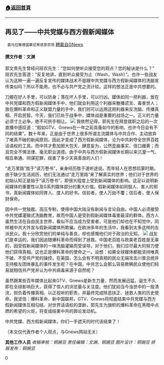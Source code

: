 ###  [:house:返回首頁](https://github.com/ourhimalayas/txt)
---

## 再见了——中共党媒与西方假新闻媒体
` 喜马拉雅德国慕尼黑感恩农场` [轉載自GNews](https://gnews.org/zh-hans/1025439/)

#### 撰文作者：文渊

郭文贵先生曾经问班农先生：“您如何使听众接受您的观点？您的秘诀是什么？” 班农先生答道：“反复地讲，直到听众接受为止（Wash，Wash）”。也许一些战友认为这种一遍一遍反复宣传的媒体战术不是跟中共党媒与西方假新闻媒体的洗脑宣传类似吗？所以不能用，也不必与共产党之流计较。这样的想法正是中共想要的。

刀握在好人手里，可以防身；落在坏人手里，可以行凶。媒体如同一把利器，放在中共党媒和西方假新闻媒体手中，他们就会利用这个利器来散播谎言、毒害世人；放在爆料革命和正义联盟力量的手中，我们则可以运用这把利器来反洗脑、传播真相、开启民智。今天，我们已处于战争中，媒体战是重要的战场之一。正义的力量必须寸土必争，绝不可拱手相让。
![]()![](https://gnews.org/wp-content/uploads/2021/03/27032021wenyuan.png)
我依然记得，郭先生在拜登就职之后的一次直播中感叹道：“假如GTV、Gnews在一年之前具备如今的影响，也许今日会有不同的结果”。数十年来，正是由于世界上很多所谓主流媒体与中共合作、主动放弃了唯真不破的新闻原则，因此才变成了西方假新闻媒体，沦为中共剥夺全世界百姓话语权的工具。而中共才愈加胆大包天、肆意妄为，公然歪曲事实、信口雌黄；而且完全不惧法律、毫无职业道德。由于中共与西方假新闻媒体长期以来沆瀣一气、相互串通、同谋犯罪，戕害了多少天真善良的人们！

“走万里路”胜于“读万卷书”，亲身经历胜于道听途说。而年轻人在思想启蒙时期，由于缺少生活阅历，他们无法通过“走万里路”来了解真实的世界；他们对于世界的初始认知正是始于“读万卷书”，即很大程度上受到新闻媒体的影响。这足以说明新闻媒体的重要性以及G系列媒体部分的重大价值。假新闻媒体如同毁人、害人的邪书，真新闻媒体如同育人、度人的好书。信前者，使人万劫不覆；信后者，使人保财保命。

因中共一党独裁、高压专制，使得中国大陆没有新闻与言论自由。中国人必须接受中共党媒灌输式洗脑教育，故而中国人是受到假新闻媒体毒害最深的群体。西方人虽然生活在自由民主世界，看似不应当成为受害者，可是他们却也在不知觉中，同样被中共大外宣与假新闻媒体所欺骗。在欧洲多年的生活中，我看到太多这样的左派民众。我十分欣赏他们的单纯与善良，却也感慨他们对于政治的无知。
![]()![](https://gnews.org/wp-content/uploads/2021/03/freedom_1-1.png)
战友们是幸运的，我们因追随爆料革命而得到了拯救。中国老百姓与欧美老百姓是无辜的，因受假新闻媒体的一味洗脑灌输而受误导。对于他们，我们应尽最大的努力使他们获得真相。这也正是爆料革命的使命之一。设想：如果全球媒体都能坚持唯真不破、不受共产党的操控，在美国，怎么会有不明真相的民众无端攻击川普总统并支持极左团体暴乱的事件发生呢？在中国，中共怎么会那么容易欺瞒民众使他们轻易就相信共产党并认为中共病毒来源于自然呢？

虽然跟某些百年媒体比起来GTV、Gnews是新生力量，然而发展迅猛，诞生不久即在全球影响巨大，获得了惊人的浏览量与关注度。他们犹如当今浊世中的一股清流，担负着传播真相、以正视听的职责，并最终完成除恶扶正、拯救人类的历史使命。我坚信：爆料革命、新中国联邦，GTV、Gnews将彻底结束中共党媒与西方假新闻媒体互相勾结、对世界话语权的垄断，郭先生为旗帜的爆料革命在黑暗中点燃的希望的火炬，将变成结束中共的舆论发动机。

中共党媒、西方假新闻媒体，你们一手遮天的时代该结束了！

（本文仅代表作者个人观点，与Gnews网站无关）

**其他工作人员**
*收稿审核：铜豌豆
责任编辑：文渊、铜豌豆
图片设计：铜豌豆
排版发布：铜豌豆*

0
